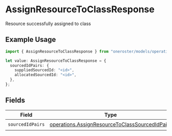 # AssignResourceToClassResponse

Resource successfully assigned to class

## Example Usage

```typescript
import { AssignResourceToClassResponse } from "oneroster/models/operations";

let value: AssignResourceToClassResponse = {
  sourcedIdPairs: {
    suppliedSourcedId: "<id>",
    allocatedSourcedId: "<id>",
  },
};
```

## Fields

| Field                                                                                                            | Type                                                                                                             | Required                                                                                                         | Description                                                                                                      |
| ---------------------------------------------------------------------------------------------------------------- | ---------------------------------------------------------------------------------------------------------------- | ---------------------------------------------------------------------------------------------------------------- | ---------------------------------------------------------------------------------------------------------------- |
| `sourcedIdPairs`                                                                                                 | [operations.AssignResourceToClassSourcedIdPairs](../../models/operations/assignresourcetoclasssourcedidpairs.md) | :heavy_check_mark:                                                                                               | N/A                                                                                                              |